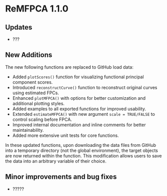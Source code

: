 ReMFPCA 1.1.0
===========

Updates
-------

- ???

New Additions
-------------
 The new following functions are replaced to GitHub load data:
 
- Added `plotScores()` function for visualizing functional principal component scores.
- Introduced `reconstructCurve()` function to reconstruct original curves using estimated FPCs.
- Enhanced `plotMFPCA()` with options for better customization and additional plotting styles.
- Added examples to all exported functions for improved usability.
- Extended `estimateMFPCA()` with new argument `scale = TRUE/FALSE` to control scaling before FPCA.
- Improved internal documentation and inline comments for better maintainability.
- Added more extensive unit tests for core functions.

In these updated functions, upon downloading the data files from GitHub into a temporary directory (not the global environment), the target objects are now returned within the function. This modification allows users to save the data into an arbitrary variable of their choice.


Minor improvements and bug fixes
--------------------------------

- ?????

